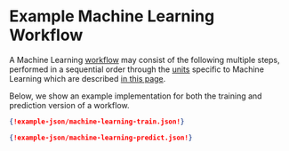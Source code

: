 # Example Machine Learning Workflow

A Machine Learning [workflow](../../workflows/overview.md) may consist of the following multiple steps, performed in a
sequential order through the [units](../../workflows/components/units.md) specific to Machine Learning which are
described [in this page](units.md).

Below, we show an example implementation for both the training and prediction version of a workflow.

```json tab="Train"
{!example-json/machine-learning-train.json!}
```

```json tab="Predict"
{!example-json/machine-learning-predict.json!}
```
